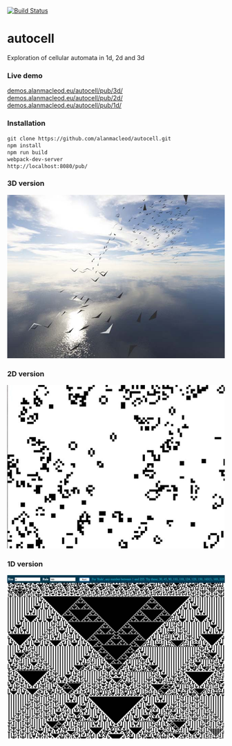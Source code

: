 
[![Build Status](https://travis-ci.org/alanmacleod/autocell.svg?branch=master)](https://travis-ci.org/alanmacleod/autocell)

# autocell
Exploration of cellular automata in 1d, 2d and 3d

### Live demo

[demos.alanmacleod.eu/autocell/pub/3d/](demos.alanmacleod.eu/autocell/pub/3d/)
[demos.alanmacleod.eu/autocell/pub/2d/](demos.alanmacleod.eu/autocell/pub/2d/)
[demos.alanmacleod.eu/autocell/pub/1d/](demos.alanmacleod.eu/autocell/pub/1d/)

### Installation

```
git clone https://github.com/alanmacleod/autocell.git
npm install
npm run build
webpack-dev-server
http://localhost:8080/pub/
```

### 3D version
![alt tag](https://raw.githubusercontent.com/alanmacleod/autocell/master/pub/img/3d.jpg)

### 2D version
![alt tag](https://raw.githubusercontent.com/alanmacleod/autocell/master/pub/img/2d.jpg)

### 1D version
![alt tag](https://raw.githubusercontent.com/alanmacleod/autocell/master/pub/img/1d.jpg)
